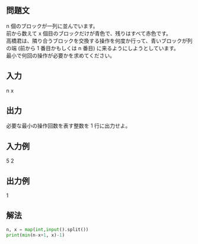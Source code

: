 ## 問題文
n 個のブロックが一列に並んでいます。  
前から数えて x 個目のブロックだけが青色で、残りはすべて赤色です。  
高橋君は、隣り合うブロックを交換する操作を何度か行って、青いブロックが列の端 (前から 1 番目かもしくは n 番目) に来るようにしようとしています。  
最小で何回の操作が必要かを求めてください。
## 入力
n x
## 出力
必要な最小の操作回数を表す整数を 1 行に出力せよ。
## 入力例
5 2
## 出力例
1
## 解法

```python
n, x = map(int,input().split())
print(min(n-x+1, x)-1)